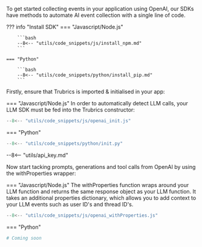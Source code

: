 To get started collecting events in your application using OpenAI, our SDKs have methods to automate AI event collection with a single line of code.

??? info "Install SDK"
    === "Javascript/Node.js"

        ```bash
        --8<-- "utils/code_snippets/js/install_npm.md"
        ```

    === "Python"

        ```bash
        --8<-- "utils/code_snippets/python/install_pip.md"
        ```

Firstly, ensure that Trubrics is imported & initialised in your app:

=== "Javascript/Node.js"
In order to automatically detect LLM calls, your LLM SDK must be fed into the Trubrics constructor:

``` ts
--8<-- "utils/code_snippets/js/openai_init.js"
```

=== "Python"

``` py
--8<-- "utils/code_snippets/python/init.py"
```

--8<-- "utils/api_key.md"

Now start tacking prompts, generations and tool calls from OpenAI by using the withProperties wrapper:

=== "Javascript/Node.js"
The withProperties function wraps around your LLM function and returns the same response object as your LLM function.
It takes an additional properties dictionary, which allows you to add context to your LLM events such as user ID's and thread ID's.

``` ts
--8<-- "utils/code_snippets/js/openai_withProperties.js"
```

=== "Python"

``` py
# Coming soon
```
